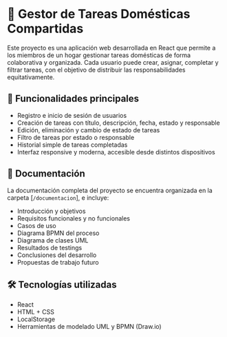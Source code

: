 # 🧼 Gestor de Tareas Domésticas Compartidas

Este proyecto es una aplicación web desarrollada en React que permite a los miembros de un hogar gestionar tareas domésticas de forma colaborativa y organizada. Cada usuario puede crear, asignar, completar y filtrar tareas, con el objetivo de distribuir las responsabilidades equitativamente.

## 🧩 Funcionalidades principales

- Registro e inicio de sesión de usuarios
- Creación de tareas con título, descripción, fecha, estado y responsable
- Edición, eliminación y cambio de estado de tareas
- Filtro de tareas por estado o responsable
- Historial simple de tareas completadas
- Interfaz responsive y moderna, accesible desde distintos dispositivos

## 📁 Documentación

La documentación completa del proyecto se encuentra organizada en la carpeta [`/documentacion`], e incluye:

- Introducción y objetivos
- Requisitos funcionales y no funcionales
- Casos de uso
- Diagrama BPMN del proceso
- Diagrama de clases UML
- Resultados de testings
- Conclusiones del desarrollo
- Propuestas de trabajo futuro

## 🛠️ Tecnologías utilizadas

- React
- HTML + CSS
- LocalStorage
- Herramientas de modelado UML y BPMN (Draw.io)
